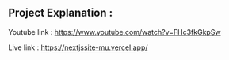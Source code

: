 ## Project Explanation :
Youtube link : https://www.youtube.com/watch?v=FHc3fkGkpSw

Live link :  https://nextjssite-mu.vercel.app/
